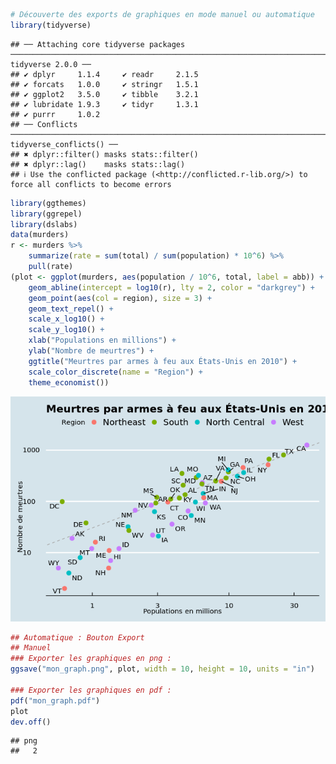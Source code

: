 ``` r
# Découverte des exports de graphiques en mode manuel ou automatique
library(tidyverse)
```

    ## ── Attaching core tidyverse packages ───────────────────────────────────────────────────────────────────────────── tidyverse 2.0.0 ──
    ## ✔ dplyr     1.1.4     ✔ readr     2.1.5
    ## ✔ forcats   1.0.0     ✔ stringr   1.5.1
    ## ✔ ggplot2   3.5.0     ✔ tibble    3.2.1
    ## ✔ lubridate 1.9.3     ✔ tidyr     1.3.1
    ## ✔ purrr     1.0.2     
    ## ── Conflicts ─────────────────────────────────────────────────────────────────────────────────────────────── tidyverse_conflicts() ──
    ## ✖ dplyr::filter() masks stats::filter()
    ## ✖ dplyr::lag()    masks stats::lag()
    ## ℹ Use the conflicted package (<http://conflicted.r-lib.org/>) to force all conflicts to become errors

``` r
library(ggthemes)
library(ggrepel)
library(dslabs)
data(murders)
r <- murders %>%
    summarize(rate = sum(total) / sum(population) * 10^6) %>%
    pull(rate)
(plot <- ggplot(murders, aes(population / 10^6, total, label = abb)) +
    geom_abline(intercept = log10(r), lty = 2, color = "darkgrey") +
    geom_point(aes(col = region), size = 3) +
    geom_text_repel() +
    scale_x_log10() +
    scale_y_log10() +
    xlab("Populations en millions") +
    ylab("Nombre de meurtres") +
    ggtitle("Meurtres par armes à feu aux États-Unis en 2010") +
    scale_color_discrete(name = "Region") +
    theme_economist())
```

![](07-07-export-graph_files/figure-gfm/unnamed-chunk-1-1.png)<!-- -->

``` r
## Automatique : Bouton Export
## Manuel
### Exporter les graphiques en png :
ggsave("mon_graph.png", plot, width = 10, height = 10, units = "in")

### Exporter les graphiques en pdf :
pdf("mon_graph.pdf")
plot
dev.off()
```

    ## png 
    ##   2
